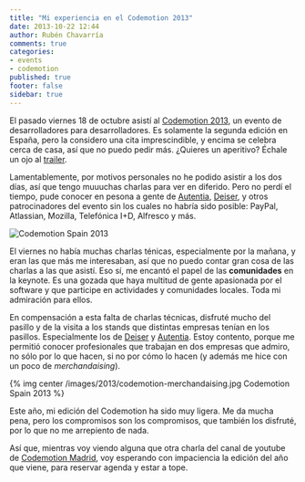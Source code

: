 ```yaml
---
title: "Mi experiencia en el Codemotion 2013"
date: 2013-10-22 12:44
author: Rubén Chavarría
comments: true
categories: 
- events
- codemotion
published: true
footer: false
sidebar: true
---
```


El pasado viernes 18 de octubre asistí al [Codemotion 2013], un evento de
desarrolladores para desarrolladores. Es solamente la segunda edición en España,
pero la considero una cita imprescindible, y encima se celebra cerca de casa, 
así que no puedo pedir más. ¿Quieres un aperitivo? Échale un ojo al [trailer].

Lamentablemente, por motivos personales no he podido asistir a los dos días,
así que tengo muuuchas charlas para ver en diferido. Pero no perdí el tiempo, 
pude conocer en pesona a gente de [Autentia], [Deiser], y otros patrocinadores del
evento sin los cuales no habría sido posible: PayPal, Atlassian, Mozilla, Telefónica I+D,
Alfresco y más.

![Codemotion Spain 2013](/images/2013/codemotion.png)

<!-- more -->

El viernes no había muchas charlas ténicas, especialmente por la mañana,
y eran las que más me interesaban, así que no puedo contar gran cosa de las charlas a
las que asistí. Eso sí, me encantó el papel de las **comunidades** en la keynote. Es
una gozada que haya multitud de gente apasionada por el software y que participe
en actividades y comunidades locales. Toda mi admiración para ellos.

En compensación a esta falta de charlas técnicas, disfruté mucho del pasillo y de la visita
a los stands que distintas empresas tenían en los pasillos. Especialmente los
de [Deiser] y [Autentia]. Estoy contento, porque me permitió conocer profesionales
que trabajan en dos empresas que admiro, no sólo por lo que hacen, si no por cómo
lo hacen (y además me hice con un poco de *merchandaising*). 

{% img center /images/2013/codemotion-merchandaising.jpg Codemotion Spain 2013 %}

Este año, mi edición del Codemotion ha sido muy ligera. Me da mucha pena, pero
los compromisos son los compromisos, que también los disfruté, por lo que no me
arrepiento de nada. 

Así que, mientras voy viendo alguna que otra charla del canal de youtube de 
[Codemotion Madrid], voy esperando con impaciencia la edición del año que viene, para
reservar agenda y estar a tope.

[Autentia]: http://www.autentia.com
[Deiser]: http://www.deiser.com
[Codemotion 2013]: http://madrid.codemotionworld.com
[trailer]: http://www.youtube.com/watch?v=SxP67piQp2U
[Codemotion Madrid]: http://www.youtube.com/channel/UCJ91eUdxXwLYyaeIN1rGg-g
